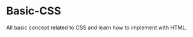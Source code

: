 # Basic-CSS
All basic concept related to CSS and learn how to implement with HTML.                                                   
